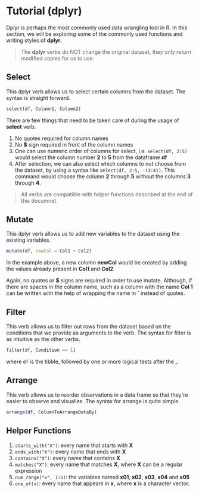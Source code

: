 # Tutorial (dplyr)

Dplyr is perhaps the most commonly used data wrangling tool in R. In this section, we will be exploring some of the commonly used functions and writing styles of **dplyr**.

> The **dplyr** verbs do NOT change the original dataset, they only return modified copies for us to use. 

## Select

This dplyr verb allows us to select certain columns from the dataset. The syntax is straight forward.

```r
select(df, Column1, Column2)
```

There are few things that need to be taken care of during the usage of **select** verb.

1. No quotes required for column names
2. No **$** sign required in front of the column names
3. One can use numeric order of columns for select, i.e. `select(df, 2:5)` would select the column number **2** to **5** from the dataframe **df**
4. After selection, we can also select which columns to not choose from the dataset, by using a syntax like `select(df, 2:5, -(3:4))`. This command would choose the column **2** through **5** without the columns **3** through **4**.

> All verbs are compatible with helper functions described at the end of this documnet.

## Mutate

This dplyr verb allows us to add new variables to the dataset using the existing variables. 

```r
mutate(df, newCol = Col1 + Col2)
```

In the example above, a new column **newCol** would be created by adding the values already present in **Col1** and **Col2**. 

Again, no quotes or **$** signs are required in order to use mutate. Although, if there are spaces in the column name, such as a column with the name **Col 1** can be written with the help of wrapping the name in **`** instead of quotes.

## Filter

This verb allows us to filter out rows from the dataset based on the conditions that we provide as arguments to the verb. The syntax for filter is as intuitive as the other verbs.

```r
filter(df, Condition == 1)
```

where `df` is the tibble, followed by one or more logical tests after the **,**.

## Arrange

This verb allows us to reorder observations in a data frame so that they're easier to observe and visualize. The syntax for arrange is quite simple.

```r
arrange(df, ColumnToArrangeDataBy)
```


## Helper Functions

1. `starts_with("X")`: every name that starts with **X**
2. `ends_with("X")`: every name that ends with **X**
3. `contains("X")`: every name that contains **X**
4. `matches("X")`: every name that matches **X**, where **X** can be a regular expression
5. `num_range("x", 1:5)`: the variables named **x01**, **x02**, **x03**, **x04** and **x05**
6. `one_of(x)`: every name that appears in **x**, where **x** is a character vector.